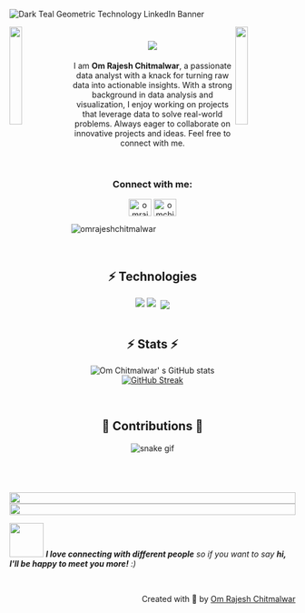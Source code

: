 ![Dark Teal Geometric Technology LinkedIn Banner](https://github.com/user-attachments/assets/b336bc96-3293-4cb9-8d74-88ded834a388)

<img align="left" src="https://user-images.githubusercontent.com/65187002/144930161-2f783401-8d27-4fdf-a2f7-cc0ba32f1f1f.gif" width="21%" style="display:inline;"><img align="right" src="https://user-images.githubusercontent.com/65187002/144930161-2f783401-8d27-4fdf-a2f7-cc0ba32f1f1f.gif" width="21%" style="display:inline;">


<h1 align="CENTER">
    <img src="https://readme-typing-svg.herokuapp.com/?font=Righteous&size=35&center=true&vCenter=true&width=500&height=70&duration=4000&lines=Hi+There!+👋;+I'm+OM+CHITMALWAR!;" />
</h1>
 

<p align='center'>
I am <b>Om Rajesh Chitmalwar</b>, a passionate data analyst with a knack for turning raw data into actionable insights. With a strong background in data analysis and visualization, I enjoy working on projects that leverage data to solve real-world problems. Always eager to collaborate on innovative projects and ideas. Feel free to connect with me.
</p>

<br>
<h3 align="Center">Connect with me:</h3>
<p align="Center">
<a href="Linkedin.com/in/om-rajesh-chitmalwar-0a678a222/" target="blank"><img align="center" src="https://raw.githubusercontent.com/rahuldkjain/github-profile-readme-generator/master/src/images/icons/Social/linked-in-alt.svg" alt="omrajeshchitmalwar" height="30" width="40" /></a>
<a href="[https://instagram.com/omchitmalwar](https://www.instagram.com/omchitmalwar/)" target="blank"><img align="center" src="https://raw.githubusercontent.com/rahuldkjain/github-profile-readme-generator/master/src/images/icons/Social/instagram.svg" alt="omchitmalwar" height="30" width="40" /></a>
</p>

<p align="left"> <img src="https://komarev.com/ghpvc/?username=omrajeshchitmalwar&label=Profile%20views&color=0e75b6&style=flat" alt="omrajeshchitmalwar" /> </p>

<br>

<div align='center'>
<h2>
⚡ Technologies
</h2>
</div>

<div align="center">
    <img src="https://skillicons.dev/icons?i=html,css,vscode,github,git,r,anaconda,aws,pr,ae,xd,python,mongodb" /> 
    <img src="https://skillicons.dev/icons?i=angular,postgresql,mysql,flask,grafana,arduino,matlab,raspberrypi" /> 
    <img src="https://img.icons8.com/?size=60&id=qYfwpsRXEcpc&format=png" style="display: inline-block; margin-left: 5px; vertical-align: middle;" />
</div>

<br>

<h2 align="center">⚡ Stats ⚡</h2>
 <div align="center";style=display: flex; justify-content: space-around;">
     
  ![Om Chitmalwar' s GitHub stats](https://github-readme-stats.vercel.app/api?username=omrajeshchitmalwar\&theme=midnight-purple\&show_icons=true\&show=reviews,prs_merged,prs_merged_percentage\&hide=contribs,issues) <br>
  [![GitHub Streak](https://streak-stats.demolab.com/?user=omrajeshchitmalwar&theme=midnight-purple)](https://git.io/streak-stats)
  
</div>


<br>

<h2 align="center">🐍 Contributions 🐍</h2>
 <div align="center";style=display: flex; justify-content: space-around;">

 ![snake gif](https://github.com/YOUR_USERNAME/YOUR_USERNAME/blob/output/github-contribution-grid-snake.svg)
    
</div>

<br>

<img src="https://i.imgur.com/dBaSKWF.gif" height="20" width="100%">


<img src="https://i.imgur.com/dBaSKWF.gif" height="20" width="100%">

<img src="https://media.giphy.com/media/LnQjpWaON8nhr21vNW/giphy.gif" width="60"> <em><b>I love connecting with different people</b> so if you want to say <b>hi, I'll be happy to meet you more!</b> :)</em>

<br>
<p align="right" > Created with 🧡 by <a href="http://supun.traditionalme.life">Om Rajesh Chitmalwar</a></p>


